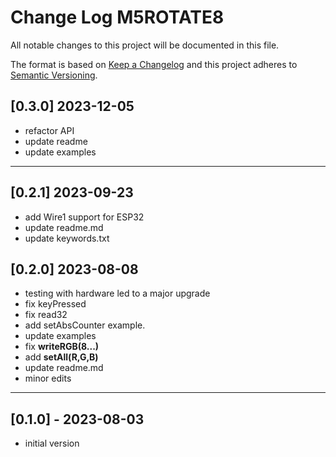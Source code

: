 # Change Log M5ROTATE8

All notable changes to this project will be documented in this file.

The format is based on [Keep a Changelog](http://keepachangelog.com/)
and this project adheres to [Semantic Versioning](http://semver.org/).


## [0.3.0] 2023-12-05
- refactor API
- update readme 
- update examples

----

## [0.2.1] 2023-09-23
- add Wire1 support for ESP32
- update readme.md
- update keywords.txt

## [0.2.0] 2023-08-08
- testing with hardware led to a major upgrade
- fix keyPressed
- fix read32
- add setAbsCounter example.
- update examples
- fix **writeRGB(8...)**
- add **setAll(R,G,B)**
- update readme.md
- minor edits

----

## [0.1.0] - 2023-08-03
- initial version
